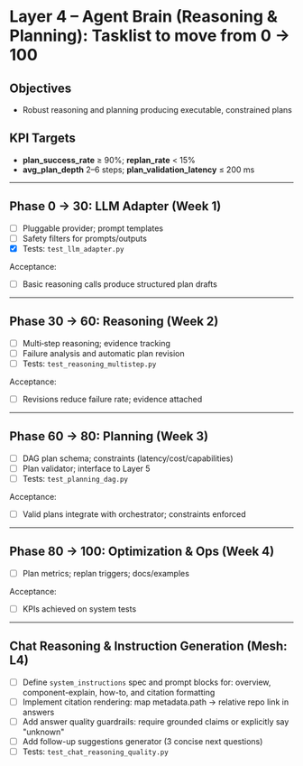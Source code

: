 # Layer 4 – Agent Brain (Reasoning & Planning): Tasklist to move from 0 → 100

## Objectives
- Robust reasoning and planning producing executable, constrained plans

## KPI Targets
- **plan_success_rate** ≥ 90%; **replan_rate** < 15%
- **avg_plan_depth** 2–6 steps; **plan_validation_latency** ≤ 200 ms

---

## Phase 0 → 30: LLM Adapter (Week 1)
- [ ] Pluggable provider; prompt templates
- [ ] Safety filters for prompts/outputs
- [x] Tests: `test_llm_adapter.py`

Acceptance:
- [ ] Basic reasoning calls produce structured plan drafts

---

## Phase 30 → 60: Reasoning (Week 2)
- [ ] Multi‑step reasoning; evidence tracking
- [ ] Failure analysis and automatic plan revision
- [ ] Tests: `test_reasoning_multistep.py`

Acceptance:
- [ ] Revisions reduce failure rate; evidence attached

---

## Phase 60 → 80: Planning (Week 3)
- [ ] DAG plan schema; constraints (latency/cost/capabilities)
- [ ] Plan validator; interface to Layer 5
- [ ] Tests: `test_planning_dag.py`

Acceptance:
- [ ] Valid plans integrate with orchestrator; constraints enforced

---

## Phase 80 → 100: Optimization & Ops (Week 4)
- [ ] Plan metrics; replan triggers; docs/examples

Acceptance:
- [ ] KPIs achieved on system tests

---

## Chat Reasoning & Instruction Generation (Mesh: L4)
- [ ] Define `system_instructions` spec and prompt blocks for: overview, component-explain, how-to, and citation formatting
- [ ] Implement citation rendering: map metadata.path → relative repo link in answers
- [ ] Add answer quality guardrails: require grounded claims or explicitly say "unknown"
- [ ] Add follow-up suggestions generator (3 concise next questions)
- [ ] Tests: `test_chat_reasoning_quality.py`